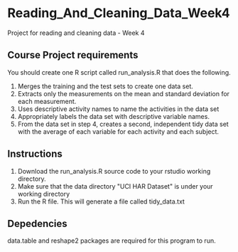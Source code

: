 # Reading_And_Cleaning_Data_Week4
Project for reading and cleaning data - Week 4

## Course Project requirements
You should create one R script called run_analysis.R that does the following.

1. Merges the training and the test sets to create one data set.
2. Extracts only the measurements on the mean and standard deviation for each measurement.
3. Uses descriptive activity names to name the activities in the data set
4. Appropriately labels the data set with descriptive variable names.
5. From the data set in step 4, creates a second, independent tidy data set with the average of each variable for each activity and each subject.

## Instructions
1. Download the run_analysis.R source code to your rstudio working directory.
2. Make sure that the data directory "UCI HAR Dataset" is under your working directory
3. Run the R file. This will generate a file called tidy_data.txt

## Depedencies
data.table and reshape2 packages are required for this program to run.
